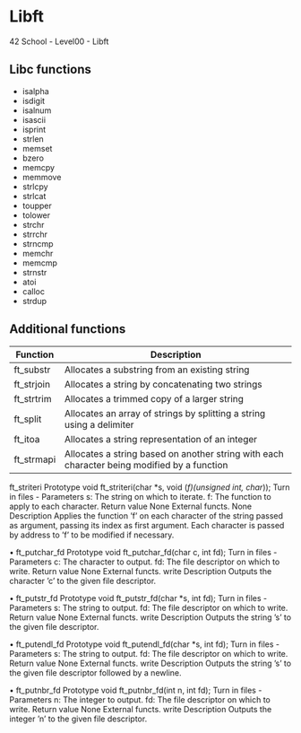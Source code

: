 # Libft
42 School - Level00 - Libft

## Libc functions

+ isalpha
+ isdigit
+ isalnum
+ isascii
+ isprint
+ strlen
+ memset
+ bzero
+ memcpy
+ memmove
+ strlcpy
+ strlcat
+ toupper
+ tolower
+ strchr
+ strrchr
+ strncmp
+ memchr
+ memcmp
+ strnstr
+ atoi
+ calloc
+ strdup

## Additional functions

Function | Description
--- | ---
ft_substr | Allocates a substring from an existing string
ft_strjoin | Allocates a string by concatenating two strings
ft_strtrim | Allocates a trimmed copy of a larger string
ft_split | Allocates an array of strings by splitting a string using a delimiter
ft_itoa | Allocates a string representation of an integer
ft_strmapi | Allocates a string based on another string with each character being modified by a function
ft_striteri 
Prototype void ft_striteri(char *s, void (*f)(unsigned int,
char*));
Turn in files -
Parameters s: The string on which to iterate.
f: The function to apply to each character.
Return value None
External functs. None
Description Applies the function ’f’ on each character of
the string passed as argument, passing its index
as first argument. Each character is passed by
address to ’f’ to be modified if necessary.

• ft_putchar_fd
Prototype void ft_putchar_fd(char c, int fd);
Turn in files -
Parameters c: The character to output.
fd: The file descriptor on which to write.
Return value None
External functs. write
Description Outputs the character ’c’ to the given file
descriptor.

• ft_putstr_fd
Prototype void ft_putstr_fd(char *s, int fd);
Turn in files -
Parameters s: The string to output.
fd: The file descriptor on which to write.
Return value None
External functs. write
Description Outputs the string ’s’ to the given file
descriptor.

• ft_putendl_fd
Prototype void ft_putendl_fd(char *s, int fd);
Turn in files -
Parameters s: The string to output.
fd: The file descriptor on which to write.
Return value None
External functs. write
Description Outputs the string ’s’ to the given file descriptor
followed by a newline.

• ft_putnbr_fd
Prototype void ft_putnbr_fd(int n, int fd);
Turn in files -
Parameters n: The integer to output.
fd: The file descriptor on which to write.
Return value None
External functs. write
Description Outputs the integer ’n’ to the given file
descriptor.

